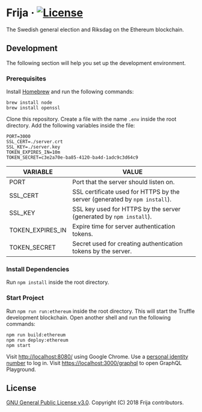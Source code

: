 # Frija &middot; [![License](https://img.shields.io/github/license/robshape/frija.svg)](./LICENSE)
The Swedish general election and Riksdag on the Ethereum blockchain.

## Development
The following section will help you set up the development environment.

### Prerequisites
Install [Homebrew](https://brew.sh/) and run the following commands:
```shell
brew install node
brew install openssl
```

Clone this repository. Create a file with the name `.env` inside the root directory. Add the following variables inside the file:
```
PORT=3000
SSL_CERT=./server.crt
SSL_KEY=./server.key
TOKEN_EXPIRES_IN=10m
TOKEN_SECRET=c3e2a70e-ba85-4120-ba4d-1adc9c3d64c9
```

|VARIABLE|VALUE|
|--------|-----|
|PORT|Port that the server should listen on.|
|SSL_CERT|SSL certificate used for HTTPS by the server (generated by `npm install`).|
|SSL_KEY|SSL key used for HTTPS by the server (generated by `npm install`).|
|TOKEN_EXPIRES_IN|Expire time for server authentication tokens.|
|TOKEN_SECRET|Secret used for creating authentication tokens by the server.|

### Install Dependencies
Run `npm install` inside the root directory.

### Start Project
Run `npm run run:ethereum` inside the root directory. This will start the Truffle development blockchain. Open another shell and run the following commands:
```shell
npm run build:ethereum
npm run deploy:ethereum
npm start
```

Visit [http://localhost:8080/](http://localhost:8080/) using Google Chrome. Use a [personal identity number](./docs/CREDENTIALS.md) to log in. Visit [https://localhost:3000/graphql](https://localhost:3000/graphql) to open GraphQL Playground.

## License
[GNU General Public License v3.0](./LICENSE). Copyright (C) 2018 Frija contributors.
